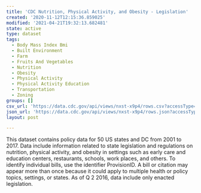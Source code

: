 ```yaml
---
title: 'CDC Nutrition, Physical Activity, and Obesity - Legislation'
created: '2020-11-12T12:15:36.859025'
modified: '2021-04-21T19:32:13.682481'
state: active
type: dataset
tags:
  - Body Mass Index Bmi
  - Built Environment
  - Farm
  - Fruits And Vegetables
  - Nutrition
  - Obesity
  - Physical Activity
  - Physical Activity Education
  - Transportation
  - Zoning
groups: []
csv_url: 'https://data.cdc.gov/api/views/nxst-x9p4/rows.csv?accessType=DOWNLOAD'
json_url: 'https://data.cdc.gov/api/views/nxst-x9p4/rows.json?accessType=DOWNLOAD'
layout: post

---
```

This dataset contains policy data for 50 US states and DC from 2001 to 2017. Data include information related to state legislation and regulations on nutrition, physical activity, and obesity in settings such as early care and education centers, restaurants, schools, work places, and others. To identify individual bills, use the identifier ProvisionID.  A bill or citation may appear more than once because it could apply to multiple health or policy topics, settings, or states. As of Q 2 2016, data include only enacted legislation.
